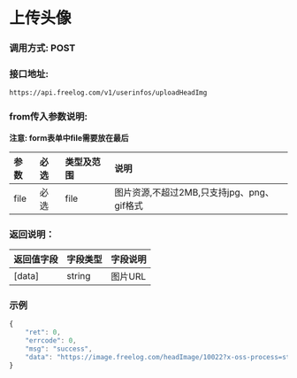 # 上传头像

### 调用方式: POST

### 接口地址:

```
https://api.freelog.com/v1/userinfos/uploadHeadImg
```

### from传入参数说明:

**注意: form表单中file需要放在最后**

| 参数 | 必选 | 类型及范围 | 说明 |
| :--- | :--- | :--- | :--- |
|file|必选|file|图片资源,不超过2MB,只支持jpg、png、gif格式|

### 返回说明：

| 返回值字段 | 字段类型 | 字段说明 |
| :--- | :--- | :--- |
| [data] | string | 图片URL|

### 示例

```js
{
    "ret": 0,
    "errcode": 0,
    "msg": "success",
    "data": "https://image.freelog.com/headImage/10022?x-oss-process=style/head-image"
}
```
